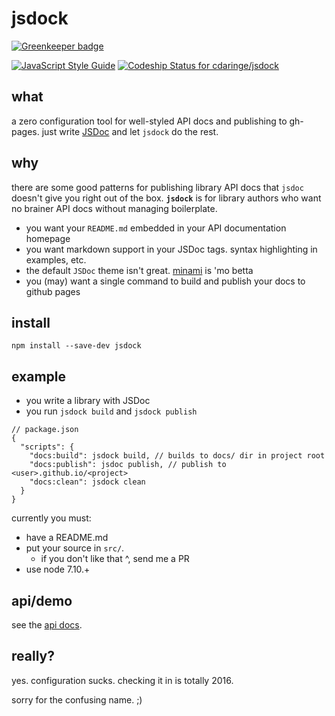 # jsdock

[![Greenkeeper badge](https://badges.greenkeeper.io/cdaringe/jsdock.svg)](https://greenkeeper.io/)

[![JavaScript Style Guide](https://img.shields.io/badge/code_style-standard-brightgreen.svg)](https://standardjs.com) [ ![Codeship Status for cdaringe/jsdock](https://app.codeship.com/projects/269e2760-8195-0135-24b6-4e7f91221a42/status?branch=master)](https://app.codeship.com/projects/246951)


## what

a zero configuration tool for well-styled API docs and publishing to gh-pages. just write [JSDoc](https://www.npmjs.com/package/jsdoc) and let `jsdock` do the rest.

## why

there are some good patterns for publishing library API docs that `jsdoc` doesn't
give you right out of the box.  **`jsdock`** is for library authors who want
no brainer API docs without managing boilerplate.

- you want your `README.md` embedded in your API documentation homepage
- you want markdown support in your JSDoc tags. syntax highlighting in examples, etc.
- the default `JSDoc` theme isn't great. [minami](https://github.com/Nijikokun/minami) is 'mo betta
- you (may) want a single command to build and publish your docs to github pages

## install

`npm install --save-dev jsdock`

## example

- you write a library with JSDoc
- you run `jsdock build` and `jsdock publish`

```json5
// package.json
{
  "scripts": {
    "docs:build": jsdock build, // builds to docs/ dir in project root
    "docs:publish": jsdoc publish, // publish to <user>.github.io/<project>
    "docs:clean": jsdock clean
  }
}
```

currently you must:

- have a README.md
- put your source in `src/`.
  - if you don't like that ^, send me a PR
- use node 7.10.+

## api/demo

see the [api docs](https://cdaringe.github.io/jsdock).

## really?

yes. configuration sucks.  checking it in is totally 2016.

sorry for the confusing name. ;)
